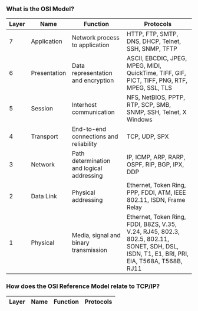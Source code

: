 ### What is the OSI Model?

Layer | Name | Function | Protocols
--- | --- | --- | ---
7 | Application | Network process to application | HTTP, FTP, SMTP, DNS, DHCP, Telnet, SSH, SNMP, TFTP
6 | Presentation | Data representation and encryption | ASCII, EBCDIC, JPEG, MPEG, MIDI, QuickTime, TIFF, GIF, PICT, TIFF, PNG, RTF, MPEG, SSL, TLS
5 | Session | Interhost communication | NFS, NetBIOS, PPTP, RTP, SCP, SMB, SNMP, SSH, Telnet, X Windows
4 | Transport | End-to-end connections and reliability | TCP, UDP, SPX
3 | Network | Path determination and logical addressing | IP, ICMP, ARP, RARP, OSPF, RIP, BGP, IPX, DDP
2 | Data Link | Physical addressing | Ethernet, Token Ring, PPP, FDDI, ATM, IEEE 802.11, ISDN, Frame Relay
1 | Physical | Media, signal and binary transmission | Ethernet, Token Ring, FDDI, B8ZS, V.35, V.24, RJ45, 802.3, 802.5, 802.11, SONET, SDH, DSL, ISDN, T1, E1, BRI, PRI, EIA, T568A, T568B, RJ11

### How does the OSI Reference Model relate to TCP/IP?

Layer | Name | Function | Protocols
--- | --- | --- | ---
